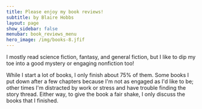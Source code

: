 ```yaml
---
title: Please enjoy my book reviews!
subtitle: by Blaire Hobbs
layout: page
show_sidebar: false
menubar: book_reviews_menu
hero_image: /img/books-8.jfif
---
```


I mostly read science fiction, fantasy, and general fiction, but I like to dip my toe into a good mystery or engaging nonfiction too! 

While I start a lot of books, I only finish about 75% of them. Some books I put down after a few chapters because I'm not as engaged as I'd like to be; other times I'm distracted by work or stress and have trouble finding the story thread. Either way, to give the book a fair shake, I only discuss the books that I finished.

